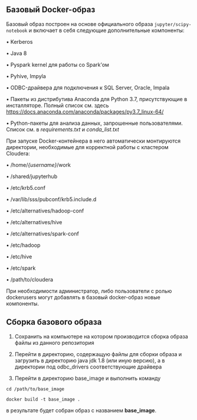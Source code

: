## Базовый Docker-образ
Базовый образ построен на основе официального образа `jupyter/scipy-notebook` и включает в себя следующие дополнительные компоненты:

•	Kerberos

•	Java 8

•	Pyspark kernel для работы cо Spark’ом

•	Pyhive, Impyla

•	ODBC-драйвера для подключения к SQL Server, Oracle, Impala

•	Пакеты из дистрибутива Anaconda для Python 3.7, присутствующие в инсталляторе. Полный список см. здесь https://docs.anaconda.com/anaconda/packages/py3.7_linux-64/ 

•	Python-пакеты для анализа данных, запрошенные пользователями. Список см. в *requirements.txt* и *conda_list.txt*

При запуске Docker-контейнера в него автоматически монтируются директории, необходимые для корректной работы с кластером Cloudera:

•	/home/*{username}*/work

•	/shared/jupyterhub

•	/etc/krb5.conf

•	/var/lib/sss/pubconf/krb5.include.d

•	/etc/alternatives/hadoop-conf

•	/etc/alternatives/hive

•	/etc/alternatives/spark-conf

•	/etc/hadoop

•	/etc/hive

•	/etc/spark

•	/path/to/cloudera

При необходимости администратор, либо пользователи с ролью dockerusers могут добавлять в базовый docker-образ новые компоненты. 

## Сборка базового образа
1.	Сохранить на компьютере на котором производится сборка образа файлы из данного репозитория

2.	Перейти в директорию, содержащую файлы для сборки образа и загрузить в директорию java jdk 1.8 (или иную версию), а в директории под odbc_drivers соответствующие драйвера 

3.	Перейти в директорию base_image и выполнить команду 

`cd /path/to/base_image`

`docker build -t base_image .`

в результате будет собран образ с названием **base_image**.

